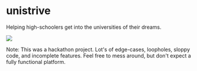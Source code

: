 # unistrive

Helping high-schoolers get into the universities of their dreams.

<img src="https://img.shields.io/tokei/lines/github/fullstackslayer/unistrive?label=lines%20of%20code">

Note: This was a hackathon project. Lot's of edge-cases, loopholes, sloppy code, and incomplete features. Feel free to mess around, but don't expect a fully functional platform.



